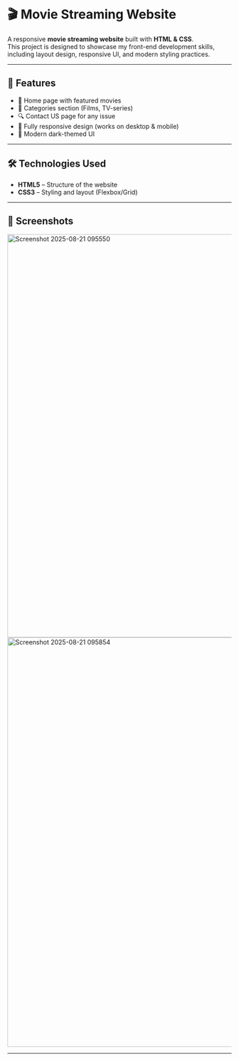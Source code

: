 # 🎬 Movie Streaming Website  

A responsive **movie streaming website** built with **HTML & CSS**.  
This project is designed to showcase my front-end development skills, including layout design, responsive UI, and modern styling practices.  

---

## 🚀 Features  
- 🎥 Home page with featured movies  
- 📂 Categories section (Films, TV-series)  
- 🔍 Contact US page for any issue  
- 📱 Fully responsive design (works on desktop & mobile)  
- 🎨 Modern dark-themed UI  

---

## 🛠️ Technologies Used  
- **HTML5** – Structure of the website  
- **CSS3** – Styling and layout (Flexbox/Grid)  

---

## 📸 Screenshots  
<img width="1894" height="906" alt="Screenshot 2025-08-21 095550" src="https://github.com/user-attachments/assets/8bc1ce72-5e8a-4e62-a291-e4af897650dc" />

<img width="1893" height="920" alt="Screenshot 2025-08-21 095854" src="https://github.com/user-attachments/assets/fa1503ca-1c7f-4969-8648-f3f0f3cc73e1" />

---


